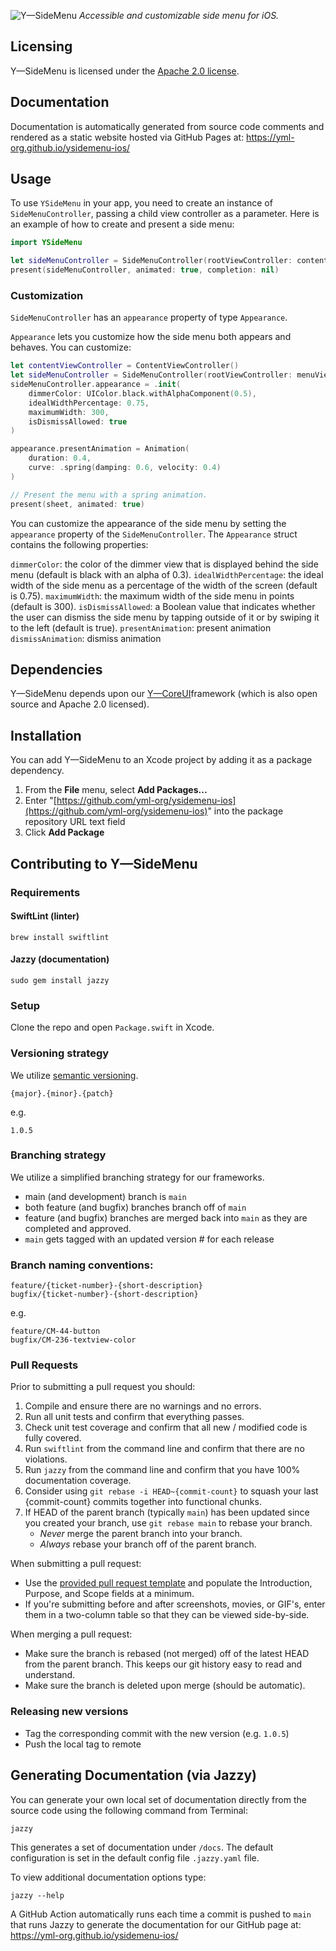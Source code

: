 ![Y—SideMenu](https://user-images.githubusercontent.com/1037520/232458793-f0765475-5100-48ad-9d8c-af2e9b53bd5d.jpeg)
_Accessible and customizable side menu for iOS._

Licensing
----------
Y—SideMenu is licensed under the [Apache 2.0 license](LICENSE).

Documentation
----------

Documentation is automatically generated from source code comments and rendered as a static website hosted via GitHub Pages at: https://yml-org.github.io/ysidemenu-ios/

Usage
----------

To use `YSideMenu` in your app, you need to create an instance of `SideMenuController`, passing a child view controller as a parameter. Here is an example of how to create and present a side menu:
```swift
import YSideMenu

let sideMenuController = SideMenuController(rootViewController: contentViewController)
present(sideMenuController, animated: true, completion: nil)
```

### Customization
`SideMenuController` has an `appearance` property of type `Appearance`.

`Appearance` lets you customize how the side menu both appears and behaves. You can customize:

```swift
let contentViewController = ContentViewController()
let sideMenuController = SideMenuController(rootViewController: menuViewController)
sideMenuController.appearance = .init(
    dimmerColor: UIColor.black.withAlphaComponent(0.5),
    idealWidthPercentage: 0.75,
    maximumWidth: 300,
    isDismissAllowed: true
)
```

```swift
appearance.presentAnimation = Animation(
    duration: 0.4, 
    curve: .spring(damping: 0.6, velocity: 0.4)
)

// Present the menu with a spring animation.
present(sheet, animated: true)
```

You can customize the appearance of the side menu by setting the `appearance` property of the `SideMenuController`. The `Appearance` struct contains the following properties:

`dimmerColor`: the color of the dimmer view that is displayed behind the side menu (default is black with an alpha of 0.3).
`idealWidthPercentage`: the ideal width of the side menu as a percentage of the width of the screen (default is 0.75).
`maximumWidth`: the maximum width of the side menu in points (default is 300).
`isDismissAllowed`: a Boolean value that indicates whether the user can dismiss the side menu by tapping outside of it or by swiping it to the left (default is true).
`presentAnimation`: present animation 
`dismissAnimation`: dismiss animation

Dependencies
----------

Y—SideMenu depends upon our [Y—CoreUI](https://github.com/yml-org/ycoreui)framework (which is also open source and Apache 2.0 licensed).

Installation
----------

You can add Y—SideMenu to an Xcode project by adding it as a package dependency.

1. From the **File** menu, select **Add Packages...**
2. Enter "[https://github.com/yml-org/ysidemenu-ios](https://github.com/yml-org/ysidemenu-ios)" into the package repository URL text field
3. Click **Add Package**

Contributing to Y—SideMenu
----------

### Requirements

#### SwiftLint (linter)
```
brew install swiftlint
```

#### Jazzy (documentation)
```
sudo gem install jazzy
```

### Setup

Clone the repo and open `Package.swift` in Xcode.

### Versioning strategy

We utilize [semantic versioning](https://semver.org).

```
{major}.{minor}.{patch}
```

e.g.

```
1.0.5
```

### Branching strategy

We utilize a simplified branching strategy for our frameworks.

* main (and development) branch is `main`
* both feature (and bugfix) branches branch off of `main`
* feature (and bugfix) branches are merged back into `main` as they are completed and approved.
* `main` gets tagged with an updated version # for each release
 
### Branch naming conventions:

```
feature/{ticket-number}-{short-description}
bugfix/{ticket-number}-{short-description}
```
e.g.
```
feature/CM-44-button
bugfix/CM-236-textview-color
```

### Pull Requests

Prior to submitting a pull request you should:

1. Compile and ensure there are no warnings and no errors.
2. Run all unit tests and confirm that everything passes.
3. Check unit test coverage and confirm that all new / modified code is fully covered.
4. Run `swiftlint` from the command line and confirm that there are no violations.
5. Run `jazzy` from the command line and confirm that you have 100% documentation coverage.
6. Consider using `git rebase -i HEAD~{commit-count}` to squash your last {commit-count} commits together into functional chunks.
7. If HEAD of the parent branch (typically `main`) has been updated since you created your branch, use `git rebase main` to rebase your branch.
    * _Never_ merge the parent branch into your branch.
    * _Always_ rebase your branch off of the parent branch.

When submitting a pull request:

* Use the [provided pull request template](.github/pull_request_template.md) and populate the Introduction, Purpose, and Scope fields at a minimum.
* If you're submitting before and after screenshots, movies, or GIF's, enter them in a two-column table so that they can be viewed side-by-side.

When merging a pull request:

* Make sure the branch is rebased (not merged) off of the latest HEAD from the parent branch. This keeps our git history easy to read and understand.
* Make sure the branch is deleted upon merge (should be automatic).

### Releasing new versions
* Tag the corresponding commit with the new version (e.g. `1.0.5`)
* Push the local tag to remote

Generating Documentation (via Jazzy)
----------

You can generate your own local set of documentation directly from the source code using the following command from Terminal:
```
jazzy
```
This generates a set of documentation under `/docs`. The default configuration is set in the default config file `.jazzy.yaml` file.

To view additional documentation options type:
```
jazzy --help
```
A GitHub Action automatically runs each time a commit is pushed to `main` that runs Jazzy to generate the documentation for our GitHub page at: https://yml-org.github.io/ysidemenu-ios/
